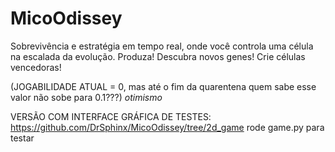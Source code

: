 # MicoOdissey
Sobrevivência e estratégia em tempo real, onde você controla uma célula na escalada da evolução. 
Produza! Descubra novos genes! Crie células vencedoras!

(JOGABILIDADE ATUAL = 0, mas até o fim da quarentena quem sabe esse valor não sobe para 0.1???) *otimismo*

VERSÃO COM INTERFACE GRÁFICA DE TESTES: https://github.com/DrSphinx/MicoOdissey/tree/2d_game
rode game.py para testar 
